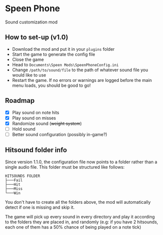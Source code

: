 # Speen Phone
 Sound customization mod
 
## How to set-up (v1.0)
 - Download the mod and put it in your `plugins` folder
 - Start the game to generate the config file
 - Close the game
 - Head to `Documents\Speen Mods\SpeenPhoneConfig.ini`
 - Change `/path/to/sound/file` to the path of whatever sound file you would like to use
 - Restart the game. If no errors or warnings are logged before the main menu loads, you should be good to go!

## Roadmap
 - [x] Play sound on note hits
 - [x] Play sound on misses
 - [x] Randomize sound (~~weight system~~)
 - [ ] Hold sound
 - [ ] Better sound configuration (possibly in-game?)

## Hitsound folder info
 Since version 1.1.0, the configuration file now points to a folder rather than a single audio file. This folder must be structured like follows:
 ```
 HITSOUNDS FOLDER
 ├───Fail
 ├───Hit
 ├───Miss
 └───Win
 ```
 You don't have to create all the folders above, the mod will automatically detect if one is missing and skip it.
 
 The game will pick up every sound in every directory and play it according to the folders they are placed in, and randomly (e.g: if you have 2 hitsounds, each one of them has a 50% chance of being played on a note tick)
